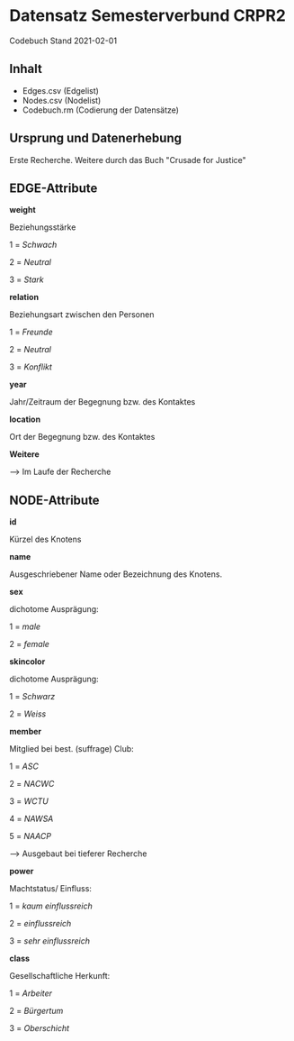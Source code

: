 # Datensatz Semesterverbund CRPR2 #
Codebuch Stand 2021-02-01  

## Inhalt
- Edges.csv (Edgelist)
- Nodes.csv (Nodelist)
- Codebuch.rm (Codierung der Datensätze)

## Ursprung und Datenerhebung
Erste Recherche. Weitere durch das Buch "Crusade for Justice"

## EDGE-Attribute

**weight**

Beziehungsstärke

1 = *Schwach*

2 = *Neutral*

3 = *Stark*

**relation**

Beziehungsart zwischen den Personen

1 = *Freunde*

2 = *Neutral*

3 = *Konflikt*

**year**

Jahr/Zeitraum der Begegnung bzw. des Kontaktes

**location**

Ort der Begegnung bzw. des Kontaktes

**Weitere**

--> Im Laufe der Recherche


## NODE-Attribute  
  
**id**

Kürzel des Knotens

**name**

Ausgeschriebener Name oder Bezeichnung des Knotens.

**sex**

dichotome Ausprägung:

1 = *male*

2 = *female*

**skincolor**

dichotome Ausprägung:

1 = *Schwarz*

2 = *Weiss*		

**member**

Mitglied bei best. (suffrage) Club:

1 = *ASC*

2 = *NACWC*

3 = *WCTU*

4 = *NAWSA*

5 = *NAACP*

--> Ausgebaut bei tieferer Recherche							

**power**

Machtstatus/ Einfluss:

1 = *kaum einflussreich*

2 = *einflussreich*

3 = *sehr einflussreich*			
  
**class**

Gesellschaftliche Herkunft: 

1 = *Arbeiter*

2 = *Bürgertum*

3 = *Oberschicht*
